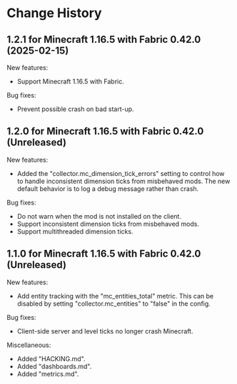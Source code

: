Change History
==============


1.2.1 for Minecraft 1.16.5 with Fabric 0.42.0 (2025-02-15)
----------------------------------------------------------

New features:

- Support Minecraft 1.16.5 with Fabric.

Bug fixes:

- Prevent possible crash on bad start-up.


1.2.0 for Minecraft 1.16.5 with Fabric 0.42.0 (Unreleased)
----------------------------------------------------------

New features:

- Added the "collector.mc_dimension_tick_errors" setting to control how to handle inconsistent dimension ticks from misbehaved mods. The new default behavior is to log a debug message rather than crash.

Bug fixes:

- Do not warn when the mod is not installed on the client.
- Support inconsistent dimension ticks from misbehaved mods.
- Support multithreaded dimension ticks.


1.1.0 for Minecraft 1.16.5 with Fabric 0.42.0 (Unreleased)
----------------------------------------------------------

New features:

- Add entity tracking with the "mc_entities_total" metric. This can be disabled by setting "collector.mc_entities" to "false" in the config.

Bug fixes:

- Client-side server and level ticks no longer crash Minecraft.

Miscellaneous:

- Added "HACKING.md".
- Added "dashboards.md".
- Added "metrics.md".

